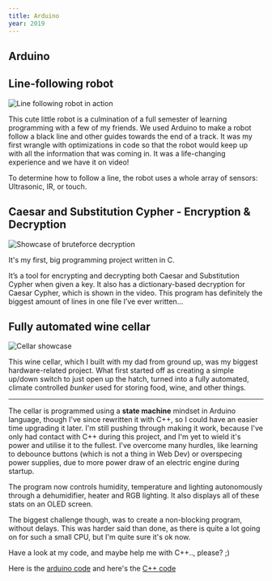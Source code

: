 ```yaml
---
title: Arduino
year: 2019
---
```


<style>
    article { @apply prose prose-invert prose-xl mb-32; }
    img { @apply rounded-lg max-w-full; }
</style>

<article>

# Arduino

## Line-following robot

![Line following robot in action](/projects/arduino-robot.gif)

This cute little robot is a culmination of a full semester of learning programming with a few of my friends. We used Arduino to make a robot follow a black line and other guides towards the end of a track. It was my first wrangle with optimizations in code so that the robot would keep up with all the information that was coming in. It was a life-changing experience and we have it on video!

To determine how to follow a line, the robot uses a whole array of sensors: Ultrasonic, IR, or touch. 

## Caesar and Substitution Cypher - Encryption & Decryption

![Showcase of bruteforce decryption](/projects/cipher.gif)

It's my first, big programming project written in C. 

It’s a tool for encrypting and decrypting both Caesar and Substitution Cypher when given a key. It also has a dictionary-based decryption for Caesar Cypher, which is shown in the video. This program has definitely the biggest amount of lines in one file I’ve ever written...

## Fully automated wine cellar

![Cellar showcase]()

This wine cellar, which I built with my dad from ground up, was my biggest hardware-related project. What first started off as creating a simple up/down switch to just open up the hatch, turned into a fully automated, climate controlled _bunker_ used for storing food, wine, and other things. 

---

The cellar is programmed using a __state machine__ mindset in Arduino language, though I've since rewritten it with C++, so I could have an easier time upgrading it later. I'm still pushing through making it work, because I've only had contact with C++ during this project, and I'm yet to wield it's power and utilise it to the fullest. I've overcome many hurdles, like learning to debounce buttons (which is not a thing in Web Dev) or overspecing power supplies, due to more power draw of an electric engine during startup. 

The program now controls humidity, temperature and lighting autonomously through a dehumidifier, heater and RGB lighting. It also displays all of these stats on an OLED screen. 

The biggest challenge though, was to create a non-blocking program, without delays. This was harder said than done, as there is quite a lot going on for such a small CPU, but I'm quite sure it's ok now. 

Have a look at my code, and maybe help me with C++.., please? ;)

Here is the [arduino code](https://github.com/aleksanderbrymora/hatch) and here's the [C++ code](https://github.com/aleksanderbrymora/hatch-plus-plus)

</article>